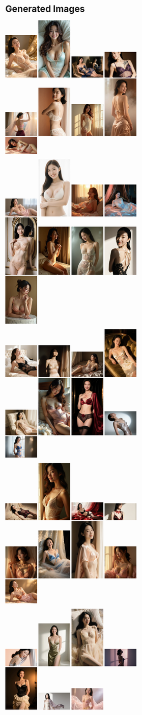# Generated Images



<img src="2025_09_20_01.webp" width="100"/> <img src="2025_09_20_02.webp" width="100"/> <img src="2025_09_20_03.webp" width="100"/> <img src="2025_09_20_04.webp" width="100"/> <img src="2025_09_20_05.webp" width="100"/> <img src="2025_09_20_06.webp" width="100"/> <img src="2025_09_20_07.webp" width="100"/> <img src="2025_09_20_08.webp" width="100"/> <img src="2025_09_20_09.webp" width="100"/>

<img src="2025_09_20_10.webp" width="100"/> <img src="2025_09_20_11.webp" width="100"/> <img src="2025_09_20_12.webp" width="100"/> <img src="2025_09_20_13.webp" width="100"/> <img src="2025_09_20_14.webp" width="100"/> <img src="2025_09_20_15.webp" width="100"/> <img src="2025_09_20_16.webp" width="100"/> <img src="2025_09_20_17.webp" width="100"/> <img src="2025_09_20_18.webp" width="100"/>

<img src="2025_09_20_19.webp" width="100"/> <img src="2025_09_20_20.webp" width="100"/> <img src="2025_09_20_21.webp" width="100"/> <img src="2025_09_20_22.webp" width="100"/> <img src="2025_09_20_23.webp" width="100"/> <img src="2025_09_20_24.webp" width="100"/> <img src="2025_09_20_25.webp" width="100"/> <img src="2025_09_20_26.webp" width="100"/> <img src="2025_09_20_27.webp" width="100"/>

<img src="2025_09_20_28.webp" width="100"/> <img src="2025_09_20_29.webp" width="100"/> <img src="2025_09_20_30.webp" width="100"/> <img src="2025_09_20_31.webp" width="100"/> <img src="2025_09_20_32.webp" width="100"/> <img src="2025_09_20_33.webp" width="100"/> <img src="2025_09_20_34.webp" width="100"/> <img src="2025_09_20_35.webp" width="100"/> <img src="2025_09_20_36.webp" width="100"/>

<img src="2025_09_20_37.webp" width="100"/> <img src="2025_09_20_38.webp" width="100"/> <img src="2025_09_20_39.webp" width="100"/> <img src="2025_09_20_40.webp" width="100"/> <img src="2025_09_20_41.webp" width="100"/> <img src="2025_09_20_42.webp" width="100"/> <img src="2025_09_20_43.webp" width="100"/>